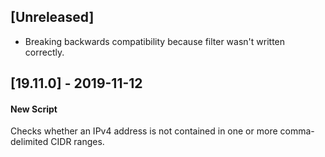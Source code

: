 ## [Unreleased]
- Breaking backwards compatibility because filter wasn't written correctly. 

## [19.11.0] - 2019-11-12
#### New Script
Checks whether an IPv4 address is not contained in one or more comma-delimited CIDR ranges.